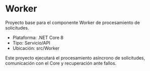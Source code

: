 # Worker

Proyecto base para el componente Worker de procesamiento de solicitudes.

- Plataforma: .NET Core 8
- Tipo: Servicio/API
- Ubicación: src/Worker

Este proyecto ejecutará el procesamiento asíncrono de solicitudes, comunicación con el Core y recuperación ante fallos.
